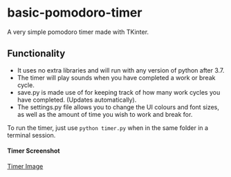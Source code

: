 # basic-pomodoro-timer
A very simple pomodoro timer made with TKinter.


## Functionality 
- It uses no extra libraries and will run with any version of python after 3.7.
- The timer will play sounds when you have completed a work or break cycle.
- save.py is made use of for keeping track of how many work cycles you have completed. (Updates automatically).
- The settings.py file allows you to change the UI colours and font sizes, as well as the amount of time you wish to work and break for.

To run the timer, just use ```python timer.py``` when in the same folder in a terminal session.

#### Timer Screenshot

[Timer Image](https://github.com/DanielPDWalker/basic-pomodoro-timer/blob/master/timer.jpg)

